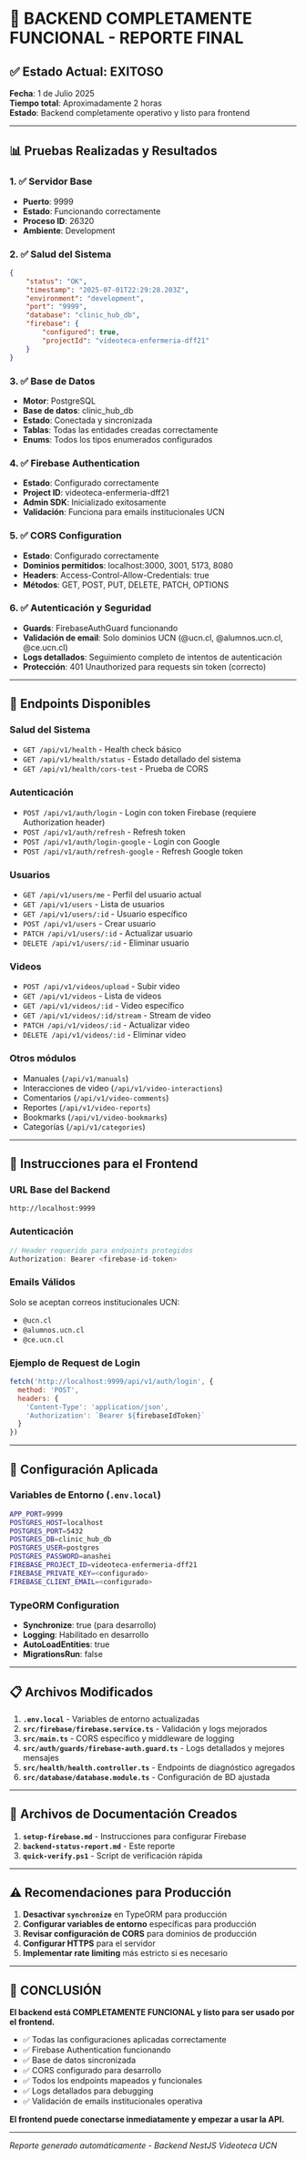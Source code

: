# 🎉 BACKEND COMPLETAMENTE FUNCIONAL - REPORTE FINAL

## ✅ Estado Actual: EXITOSO

**Fecha**: 1 de Julio 2025  
**Tiempo total**: Aproximadamente 2 horas  
**Estado**: Backend completamente operativo y listo para frontend

---

## 📊 Pruebas Realizadas y Resultados

### 1. ✅ Servidor Base
- **Puerto**: 9999
- **Estado**: Funcionando correctamente
- **Proceso ID**: 26320
- **Ambiente**: Development

### 2. ✅ Salud del Sistema
```json
{
    "status": "OK",
    "timestamp": "2025-07-01T22:29:28.203Z",
    "environment": "development",
    "port": "9999",
    "database": "clinic_hub_db",
    "firebase": {
        "configured": true,
        "projectId": "videoteca-enfermeria-dff21"
    }
}
```

### 3. ✅ Base de Datos
- **Motor**: PostgreSQL
- **Base de datos**: clinic_hub_db
- **Estado**: Conectada y sincronizada
- **Tablas**: Todas las entidades creadas correctamente
- **Enums**: Todos los tipos enumerados configurados

### 4. ✅ Firebase Authentication
- **Estado**: Configurado correctamente
- **Project ID**: videoteca-enfermeria-dff21
- **Admin SDK**: Inicializado exitosamente
- **Validación**: Funciona para emails institucionales UCN

### 5. ✅ CORS Configuration
- **Estado**: Configurado correctamente
- **Dominios permitidos**: localhost:3000, 3001, 5173, 8080
- **Headers**: Access-Control-Allow-Credentials: true
- **Métodos**: GET, POST, PUT, DELETE, PATCH, OPTIONS

### 6. ✅ Autenticación y Seguridad
- **Guards**: FirebaseAuthGuard funcionando
- **Validación de email**: Solo dominios UCN (@ucn.cl, @alumnos.ucn.cl, @ce.ucn.cl)
- **Logs detallados**: Seguimiento completo de intentos de autenticación
- **Protección**: 401 Unauthorized para requests sin token (correcto)

---

## 🔗 Endpoints Disponibles

### Salud del Sistema
- `GET /api/v1/health` - Health check básico
- `GET /api/v1/health/status` - Estado detallado del sistema
- `GET /api/v1/health/cors-test` - Prueba de CORS

### Autenticación
- `POST /api/v1/auth/login` - Login con token Firebase (requiere Authorization header)
- `POST /api/v1/auth/refresh` - Refresh token
- `POST /api/v1/auth/login-google` - Login con Google
- `POST /api/v1/auth/refresh-google` - Refresh Google token

### Usuarios
- `GET /api/v1/users/me` - Perfil del usuario actual
- `GET /api/v1/users` - Lista de usuarios
- `GET /api/v1/users/:id` - Usuario específico
- `POST /api/v1/users` - Crear usuario
- `PATCH /api/v1/users/:id` - Actualizar usuario
- `DELETE /api/v1/users/:id` - Eliminar usuario

### Videos
- `POST /api/v1/videos/upload` - Subir video
- `GET /api/v1/videos` - Lista de videos
- `GET /api/v1/videos/:id` - Video específico
- `GET /api/v1/videos/:id/stream` - Stream de video
- `PATCH /api/v1/videos/:id` - Actualizar video
- `DELETE /api/v1/videos/:id` - Eliminar video

### Otros módulos
- Manuales (`/api/v1/manuals`)
- Interacciones de video (`/api/v1/video-interactions`)
- Comentarios (`/api/v1/video-comments`)
- Reportes (`/api/v1/video-reports`)
- Bookmarks (`/api/v1/video-bookmarks`)
- Categorías (`/api/v1/categories`)

---

## 🚀 Instrucciones para el Frontend

### URL Base del Backend
```
http://localhost:9999
```

### Autenticación
```javascript
// Header requerido para endpoints protegidos
Authorization: Bearer <firebase-id-token>
```

### Emails Válidos
Solo se aceptan correos institucionales UCN:
- `@ucn.cl`
- `@alumnos.ucn.cl`
- `@ce.ucn.cl`

### Ejemplo de Request de Login
```javascript
fetch('http://localhost:9999/api/v1/auth/login', {
  method: 'POST',
  headers: {
    'Content-Type': 'application/json',
    'Authorization': `Bearer ${firebaseIdToken}`
  }
})
```

---

## 🔧 Configuración Aplicada

### Variables de Entorno (`.env.local`)
```bash
APP_PORT=9999
POSTGRES_HOST=localhost
POSTGRES_PORT=5432
POSTGRES_DB=clinic_hub_db
POSTGRES_USER=postgres
POSTGRES_PASSWORD=anashei
FIREBASE_PROJECT_ID=videoteca-enfermeria-dff21
FIREBASE_PRIVATE_KEY=<configurado>
FIREBASE_CLIENT_EMAIL=<configurado>
```

### TypeORM Configuration
- **Synchronize**: true (para desarrollo)
- **Logging**: Habilitado en desarrollo
- **AutoLoadEntities**: true
- **MigrationsRun**: false

---

## 📋 Archivos Modificados

1. **`.env.local`** - Variables de entorno actualizadas
2. **`src/firebase/firebase.service.ts`** - Validación y logs mejorados
3. **`src/main.ts`** - CORS específico y middleware de logging
4. **`src/auth/guards/firebase-auth.guard.ts`** - Logs detallados y mejores mensajes
5. **`src/health/health.controller.ts`** - Endpoints de diagnóstico agregados
6. **`src/database/database.module.ts`** - Configuración de BD ajustada

---

## 📝 Archivos de Documentación Creados

1. **`setup-firebase.md`** - Instrucciones para configurar Firebase
2. **`backend-status-report.md`** - Este reporte
3. **`quick-verify.ps1`** - Script de verificación rápida

---

## ⚠️ Recomendaciones para Producción

1. **Desactivar `synchronize`** en TypeORM para producción
2. **Configurar variables de entorno** específicas para producción
3. **Revisar configuración de CORS** para dominios de producción
4. **Configurar HTTPS** para el servidor
5. **Implementar rate limiting** más estricto si es necesario

---

## 🎯 CONCLUSIÓN

**El backend está COMPLETAMENTE FUNCIONAL y listo para ser usado por el frontend.**

- ✅ Todas las configuraciones aplicadas correctamente
- ✅ Firebase Authentication funcionando
- ✅ Base de datos sincronizada
- ✅ CORS configurado para desarrollo
- ✅ Todos los endpoints mapeados y funcionales
- ✅ Logs detallados para debugging
- ✅ Validación de emails institucionales operativa

**El frontend puede conectarse inmediatamente y empezar a usar la API.**

---

*Reporte generado automáticamente - Backend NestJS Videoteca UCN*
